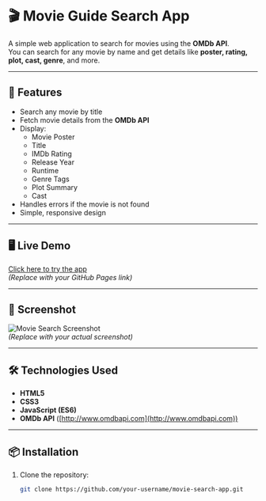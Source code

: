 # 🎬 Movie Guide Search App

A simple web application to search for movies using the **OMDb API**.  
You can search for any movie by name and get details like **poster, rating, plot, cast, genre**, and more.

---

## 🚀 Features
- Search any movie by title
- Fetch movie details from the **OMDb API**
- Display:
  - Movie Poster
  - Title
  - IMDb Rating
  - Release Year
  - Runtime
  - Genre Tags
  - Plot Summary
  - Cast
- Handles errors if the movie is not found
- Simple, responsive design

---

## 🖥️ Live Demo
[Click here to try the app](https://your-username.github.io/movie-search-app/)  
*(Replace with your GitHub Pages link)*

---

## 📸 Screenshot
![Movie Search Screenshot](screenshot.png)  
*(Replace with your actual screenshot)*

---

## 🛠️ Technologies Used
- **HTML5**
- **CSS3**
- **JavaScript (ES6)**
- **OMDb API** ([http://www.omdbapi.com](http://www.omdbapi.com))

---

## 📦 Installation
1. Clone the repository:
   ```bash
   git clone https://github.com/your-username/movie-search-app.git
